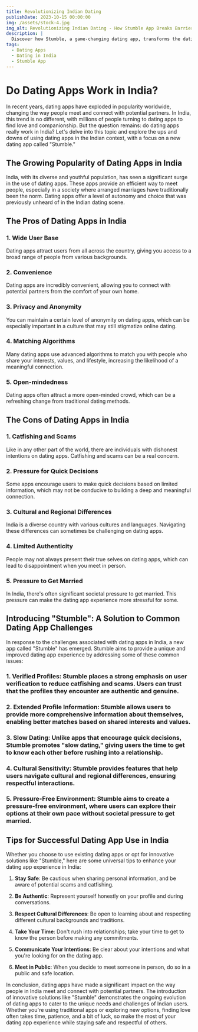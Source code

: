 ```yaml
---
title: Revolutionizing Indian Dating
publishDate: 2023-10-15 00:00:00
img: /assets/stock-4.jpg
img_alt: Revolutionizing Indian Dating - How Stumble App Breaks Barriers and Sparks Connections
description: |
  Discover how Stumble, a game-changing dating app, transforms the dating landscape in India. Learn how it tackles common challenges, promotes authentic connections, and respects cultural diversity. Find love on your terms, without compromising your values.
tags:
  - Dating Apps
  - Dating in India
  - Stumble App
---
```


# Do Dating Apps Work in India?

In recent years, dating apps have exploded in popularity worldwide, changing the way people meet and connect with potential partners. In India, this trend is no different, with millions of people turning to dating apps to find love and companionship. But the question remains: do dating apps really work in India? Let's delve into this topic and explore the ups and downs of using dating apps in the Indian context, with a focus on a new dating app called "Stumble."

## The Growing Popularity of Dating Apps in India

India, with its diverse and youthful population, has seen a significant surge in the use of dating apps. These apps provide an efficient way to meet people, especially in a society where arranged marriages have traditionally been the norm. Dating apps offer a level of autonomy and choice that was previously unheard of in the Indian dating scene.

## The Pros of Dating Apps in India

### 1. Wide User Base
Dating apps attract users from all across the country, giving you access to a broad range of people from various backgrounds.

### 2. Convenience
Dating apps are incredibly convenient, allowing you to connect with potential partners from the comfort of your own home.

### 3. Privacy and Anonymity
You can maintain a certain level of anonymity on dating apps, which can be especially important in a culture that may still stigmatize online dating.

### 4. Matching Algorithms
Many dating apps use advanced algorithms to match you with people who share your interests, values, and lifestyle, increasing the likelihood of a meaningful connection.

### 5. Open-mindedness
Dating apps often attract a more open-minded crowd, which can be a refreshing change from traditional dating methods.

## The Cons of Dating Apps in India

### 1. Catfishing and Scams
Like in any other part of the world, there are individuals with dishonest intentions on dating apps. Catfishing and scams can be a real concern.

### 2. Pressure for Quick Decisions
Some apps encourage users to make quick decisions based on limited information, which may not be conducive to building a deep and meaningful connection.

### 3. Cultural and Regional Differences
India is a diverse country with various cultures and languages. Navigating these differences can sometimes be challenging on dating apps.

### 4. Limited Authenticity
People may not always present their true selves on dating apps, which can lead to disappointment when you meet in person.

### 5. Pressure to Get Married
In India, there's often significant societal pressure to get married. This pressure can make the dating app experience more stressful for some.

## Introducing "Stumble": A Solution to Common Dating App Challenges

In response to the challenges associated with dating apps in India, a new app called "Stumble" has emerged. Stumble aims to provide a unique and improved dating app experience by addressing some of these common issues:

### 1. **Verified Profiles**: Stumble places a strong emphasis on user verification to reduce catfishing and scams. Users can trust that the profiles they encounter are authentic and genuine.

### 2. **Extended Profile Information**: Stumble allows users to provide more comprehensive information about themselves, enabling better matches based on shared interests and values.

### 3. **Slow Dating**: Unlike apps that encourage quick decisions, Stumble promotes "slow dating," giving users the time to get to know each other before rushing into a relationship.

### 4. **Cultural Sensitivity**: Stumble provides features that help users navigate cultural and regional differences, ensuring respectful interactions.

### 5. **Pressure-Free Environment**: Stumble aims to create a pressure-free environment, where users can explore their options at their own pace without societal pressure to get married.

## Tips for Successful Dating App Use in India

Whether you choose to use existing dating apps or opt for innovative solutions like "Stumble," here are some universal tips to enhance your dating app experience in India:

1. **Stay Safe**: Be cautious when sharing personal information, and be aware of potential scams and catfishing.

2. **Be Authentic**: Represent yourself honestly on your profile and during conversations.

3. **Respect Cultural Differences**: Be open to learning about and respecting different cultural backgrounds and traditions.

4. **Take Your Time**: Don't rush into relationships; take your time to get to know the person before making any commitments.

5. **Communicate Your Intentions**: Be clear about your intentions and what you're looking for on the dating app.

6. **Meet in Public**: When you decide to meet someone in person, do so in a public and safe location.

In conclusion, dating apps have made a significant impact on the way people in India meet and connect with potential partners. The introduction of innovative solutions like "Stumble" demonstrates the ongoing evolution of dating apps to cater to the unique needs and challenges of Indian users. Whether you're using traditional apps or exploring new options, finding love often takes time, patience, and a bit of luck, so make the most of your dating app experience while staying safe and respectful of others.
